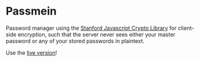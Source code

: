 # Passmein

Password manager using the [Stanford Javascript Crypto Library](https://crypto.stanford.edu/sjcl/) for client-side encryption, such that the server never sees either your master password or any of your stored passwords in plaintext.

Use the [live version](https://passmein.roitgrund.me/)!

